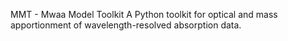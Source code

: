 MMT - Mwaa Model Toolkit
A Python toolkit for optical and mass apportionment of wavelength-resolved absorption data.
